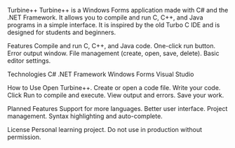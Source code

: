 Turbine++
Turbine++ is a Windows Forms application made with C# and the .NET Framework.
It allows you to compile and run C, C++, and Java programs in a simple interface.
It is inspired by the old Turbo C IDE and is designed for students and beginners.

Features
Compile and run C, C++, and Java code.
One-click run button.
Error output window.
File management (create, open, save, delete).
Basic editor settings.

Technologies
C#
.NET Framework
Windows Forms
Visual Studio

How to Use
Open Turbine++.
Create or open a code file.
Write your code.
Click Run to compile and execute.
View output and errors.
Save your work.

Planned Features
Support for more languages.
Better user interface.
Project management.
Syntax highlighting and auto-complete.

License
Personal learning project.
Do not use in production without permission.

